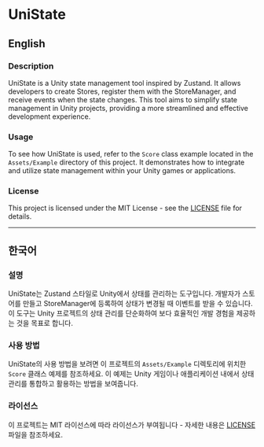 # UniState

## English

### Description
UniState is a Unity state management tool inspired by Zustand. It allows developers to create Stores, register them with the StoreManager, and receive events when the state changes. This tool aims to simplify state management in Unity projects, providing a more streamlined and effective development experience.

### Usage
To see how UniState is used, refer to the `Score` class example located in the `Assets/Example` directory of this project. It demonstrates how to integrate and utilize state management within your Unity games or applications.

### License
This project is licensed under the MIT License - see the [LICENSE](LICENSE) file for details.

---

## 한국어

### 설명
UniState는 Zustand 스타일로 Unity에서 상태를 관리하는 도구입니다. 개발자가 스토어를 만들고 StoreManager에 등록하여 상태가 변경될 때 이벤트를 받을 수 있습니다. 이 도구는 Unity 프로젝트의 상태 관리를 단순화하여 보다 효율적인 개발 경험을 제공하는 것을 목표로 합니다.

### 사용 방법
UniState의 사용 방법을 보려면 이 프로젝트의 `Assets/Example` 디렉토리에 위치한 `Score` 클래스 예제를 참조하세요. 이 예제는 Unity 게임이나 애플리케이션 내에서 상태 관리를 통합하고 활용하는 방법을 보여줍니다.

### 라이선스
이 프로젝트는 MIT 라이선스에 따라 라이선스가 부여됩니다 - 자세한 내용은 [LICENSE](LICENSE) 파일을 참조하세요.
